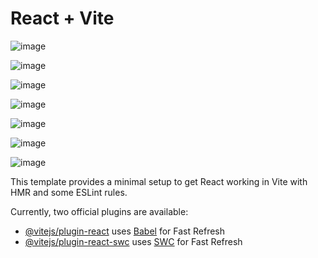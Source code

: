# React + Vite

![image](https://github.com/DeemNi/cloneSite_3D_portfolio/assets/64636234/442aa722-c9a0-40f2-b898-bf23a9730742)

![image](https://github.com/DeemNi/cloneSite_3D_portfolio/assets/64636234/cac8bf31-d2cd-4a75-9725-a2d62c42dd27)

![image](https://github.com/DeemNi/cloneSite_3D_portfolio/assets/64636234/bb54524e-51a1-492a-8c32-0ee9ea38ff0d)

![image](https://github.com/DeemNi/cloneSite_3D_portfolio/assets/64636234/cf79d9fc-1025-4f8f-aba6-ae16523ce191)

![image](https://github.com/DeemNi/cloneSite_3D_portfolio/assets/64636234/9297fe30-c313-4b6d-9528-f39c34ad46ef)

![image](https://github.com/DeemNi/cloneSite_3D_portfolio/assets/64636234/f3dccb1c-adfc-43c8-8c81-29e7170b9831)

![image](https://github.com/DeemNi/cloneSite_3D_portfolio/assets/64636234/42fea00b-e017-4581-ac21-85796cf98875)




This template provides a minimal setup to get React working in Vite with HMR and some ESLint rules.

Currently, two official plugins are available:

- [@vitejs/plugin-react](https://github.com/vitejs/vite-plugin-react/blob/main/packages/plugin-react/README.md) uses [Babel](https://babeljs.io/) for Fast Refresh
- [@vitejs/plugin-react-swc](https://github.com/vitejs/vite-plugin-react-swc) uses [SWC](https://swc.rs/) for Fast Refresh
